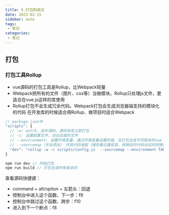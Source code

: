 ```yaml
---
title: 5.打包和调试
date: 2023-02-15
sidebar: auto
tags:
 - 笔记
categories:
 - 笔记
---
```


## 打包
### 打包工具Rollup
- vue源码的打包工具是Rollup，比Webpack轻量
- Webpack把所有的文件（图片、css等）当做模块，Rollup只处理js文件，更适合在vue.js这样的库使用
- Rollup打包不会生成冗余代码。Webpack打包会生成浏览器端支持的模块化的代码
在开发库的时候适合用Rollup、做项目时适合Webpack

```js
// package.json中
"scripts": {
  // -w: watch，监听源码，源码改变立即打包
  // -c: 设置配置文件，对应后面的文件
  // --environment: 设置环境变量，通过环境变量设置的值，去打包生成不同版本的vue
  // --sourcemap（手动添加）：开启代码地图（储存着位置信息，转换后的代码对应的转换前的代码位置映射关系）
  "dev": "rollup -w -c scripts/config.js  --sourcemap --environment TARGET:full-dev",
}

npm run dev // 开始打包
npm run build // 打包生成所有版本的
```

查看源码快捷键：
- command + alt/opiton + 左箭头：回退
- 控制台中进入这个函数、下一步：f9
- 控制台中跳过这个函数、跨步：f10
- 进入到下一个断点：f8


